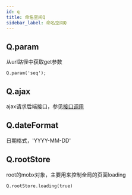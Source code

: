```yaml
---
id: q
title: 命名空间Q
sidebar_label: 命名空间Q
---
```


## Q.param

从url路径中获取get参数

```JS
Q.param('seq');
```

## Q.ajax

ajax请求后端接口，参见[接口调用](interface.md)

## Q.dateFormat

日期格式，'YYYY-MM-DD'

## Q.rootStore

root的mobx对象，主要用来控制全局的页面loading

```JS
Q.rootStore.loading(true)
```

